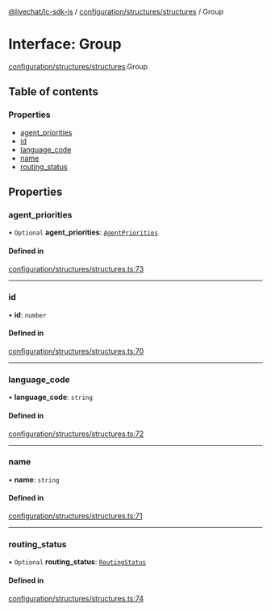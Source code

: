 [@livechat/lc-sdk-js](../README.md) / [configuration/structures/structures](../modules/configuration_structures_structures.md) / Group

# Interface: Group

[configuration/structures/structures](../modules/configuration_structures_structures.md).Group

## Table of contents

### Properties

- [agent\_priorities](configuration_structures_structures.Group.md#agent_priorities)
- [id](configuration_structures_structures.Group.md#id)
- [language\_code](configuration_structures_structures.Group.md#language_code)
- [name](configuration_structures_structures.Group.md#name)
- [routing\_status](configuration_structures_structures.Group.md#routing_status)

## Properties

### agent\_priorities

• `Optional` **agent\_priorities**: [`AgentPriorities`](configuration_structures_structures.AgentPriorities.md)

#### Defined in

[configuration/structures/structures.ts:73](https://github.com/livechat/lc-sdk-js/blob/125a327/src/configuration/structures/structures.ts#L73)

___

### id

• **id**: `number`

#### Defined in

[configuration/structures/structures.ts:70](https://github.com/livechat/lc-sdk-js/blob/125a327/src/configuration/structures/structures.ts#L70)

___

### language\_code

• **language\_code**: `string`

#### Defined in

[configuration/structures/structures.ts:72](https://github.com/livechat/lc-sdk-js/blob/125a327/src/configuration/structures/structures.ts#L72)

___

### name

• **name**: `string`

#### Defined in

[configuration/structures/structures.ts:71](https://github.com/livechat/lc-sdk-js/blob/125a327/src/configuration/structures/structures.ts#L71)

___

### routing\_status

• `Optional` **routing\_status**: [`RoutingStatus`](../enums/configuration_structures_structures.RoutingStatus.md)

#### Defined in

[configuration/structures/structures.ts:74](https://github.com/livechat/lc-sdk-js/blob/125a327/src/configuration/structures/structures.ts#L74)
